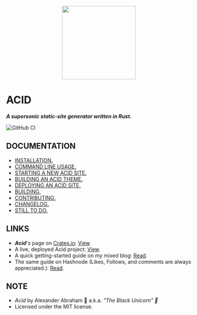<p align="center">
 <img width="200px" src="https://github.com/iamtheblackunicorn/acid/raw/main/assets/images/logo/banner.png"/>
</p>

# ACID

***A supersonic static-site generator written in Rust.***

![GitHub CI](https://github.com/iamtheblackunicorn/acid/actions/workflows/rust.yml/badge.svg)

## DOCUMENTATION

- [INSTALLATION.](https://github.com/iamtheblackunicorn/acid/blob/main/docs/INSTALLATION.markdown)
- [COMMAND LINE USAGE.](https://github.com/iamtheblackunicorn/acid/blob/main/docs/USAGE.markdown)
- [STARTING A NEW ACID SITE.](https://github.com/iamtheblackunicorn/acid/blob/main/docs/TUTORIAL.markdown)
- [BUILDING AN ACID THEME.](https://github.com/iamtheblackunicorn/acid/blob/main/docs/THEMING.markdown)
- [DEPLOYING AN ACID SITE.](https://github.com/iamtheblackunicorn/acid/blob/main/docs/DEPLOYMENT.markdown)
- [BUILDING.](https://github.com/iamtheblackunicorn/acid/blob/main/docs/BUILDING.markdown)
- [CONTRIBUTING.](https://github.com/iamtheblackunicorn/acid/blob/main/docs/CONTRIBUTING.markdown)
- [CHANGELOG.](https://github.com/iamtheblackunicorn/acid/blob/main/docs/CHANGELOG.markdown)
- [STILL TO DO.](https://github.com/iamtheblackunicorn/acid/blob/main/docs/TODO.markdown)

## LINKS

- ***Acid***'s page on [Crates.io](https://crates.io): [View](https://crates.io/crates/acid-rs).
- A live, deployed Acid project: [View](https://blckunicorn.art/acid).
- A quick getting-started guide on my mixed blog: [Read](https://angeldustduke.art/2022/03/18/How-to-write-a-blog-in-Rust.html).
- The same guide on Hashnode (Likes, Follows, and comments are always appreciated.): [Read](https://angeldustduke.hashnode.dev/how-to-create-a-supersonic-blog-in-a-flash).

## NOTE

- *Acid* by Alexander Abraham :black_heart: a.k.a. *"The Black Unicorn" :unicorn:*
- Licensed under the MIT license.
